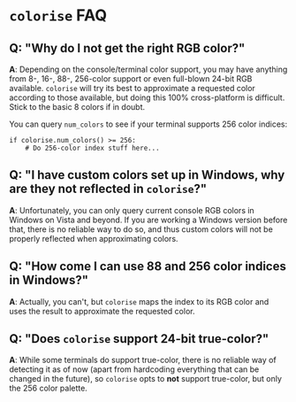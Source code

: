 # ``colorise`` FAQ

## Q: "Why do I not get the right RGB color?"

**A**: Depending on the console/terminal color support, you may have anything
from 8-, 16-, 88-, 256-color support or even full-blown 24-bit RGB available.
``colorise`` will try its best to approximate a requested color according to
those available, but doing this 100% cross-platform is difficult. Stick to the
basic 8 colors if in doubt.

You can query ``num_colors`` to see if your terminal supports 256 color
indices:

    if colorise.num_colors() >= 256:
        # Do 256-color index stuff here...

## Q: "I have custom colors set up in Windows, why are they not reflected in ``colorise``?"

**A**: Unfortunately, you can only query current console RGB colors in Windows
on Vista and beyond. If you are working a Windows version before that, there is
no reliable way to do so, and thus custom colors will not be properly reflected
when approximating colors.

## Q: "How come I can use 88 and 256 color indices in Windows?"

**A**: Actually, you can't, but ``colorise`` maps the index to its RGB color and
uses the result to approximate the requested color.

## Q: "Does ``colorise`` support 24-bit true-color?"

**A**: While some terminals do support true-color, there is no reliable way of
detecting it as of now (apart from hardcoding everything that can be changed in
the future), so ``colorise`` opts to **not** support true-color, but only the
256 color palette.
